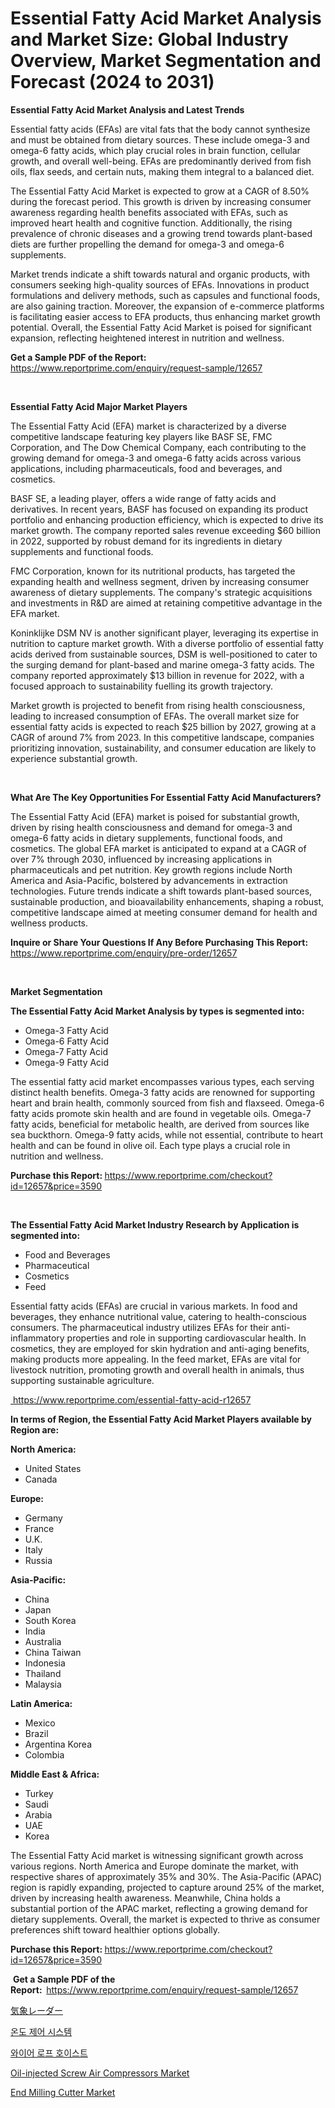 <p><h1>Essential Fatty Acid Market Analysis and Market Size: Global Industry Overview, Market Segmentation and Forecast (2024 to 2031)</h1></p><p><strong>Essential Fatty Acid Market Analysis and Latest Trends</strong></p>
<p><p>Essential fatty acids (EFAs) are vital fats that the body cannot synthesize and must be obtained from dietary sources. These include omega-3 and omega-6 fatty acids, which play crucial roles in brain function, cellular growth, and overall well-being. EFAs are predominantly derived from fish oils, flax seeds, and certain nuts, making them integral to a balanced diet.</p><p>The Essential Fatty Acid Market is expected to grow at a CAGR of 8.50% during the forecast period. This growth is driven by increasing consumer awareness regarding health benefits associated with EFAs, such as improved heart health and cognitive function. Additionally, the rising prevalence of chronic diseases and a growing trend towards plant-based diets are further propelling the demand for omega-3 and omega-6 supplements.</p><p>Market trends indicate a shift towards natural and organic products, with consumers seeking high-quality sources of EFAs. Innovations in product formulations and delivery methods, such as capsules and functional foods, are also gaining traction. Moreover, the expansion of e-commerce platforms is facilitating easier access to EFA products, thus enhancing market growth potential. Overall, the Essential Fatty Acid Market is poised for significant expansion, reflecting heightened interest in nutrition and wellness.</p></p>
<p><strong>Get a Sample PDF of the Report:&nbsp;</strong> <a href="https://www.reportprime.com/enquiry/request-sample/12657">https://www.reportprime.com/enquiry/request-sample/12657</a></p>
<p>&nbsp;</p>
<p><strong>Essential Fatty Acid Major Market Players</strong></p>
<p><p>The Essential Fatty Acid (EFA) market is characterized by a diverse competitive landscape featuring key players like BASF SE, FMC Corporation, and The Dow Chemical Company, each contributing to the growing demand for omega-3 and omega-6 fatty acids across various applications, including pharmaceuticals, food and beverages, and cosmetics.</p><p>BASF SE, a leading player, offers a wide range of fatty acids and derivatives. In recent years, BASF has focused on expanding its product portfolio and enhancing production efficiency, which is expected to drive its market growth. The company reported sales revenue exceeding $60 billion in 2022, supported by robust demand for its ingredients in dietary supplements and functional foods.</p><p>FMC Corporation, known for its nutritional products, has targeted the expanding health and wellness segment, driven by increasing consumer awareness of dietary supplements. The company's strategic acquisitions and investments in R&D are aimed at retaining competitive advantage in the EFA market.</p><p>Koninklijke DSM NV is another significant player, leveraging its expertise in nutrition to capture market growth. With a diverse portfolio of essential fatty acids derived from sustainable sources, DSM is well-positioned to cater to the surging demand for plant-based and marine omega-3 fatty acids. The company reported approximately $13 billion in revenue for 2022, with a focused approach to sustainability fuelling its growth trajectory.</p><p>Market growth is projected to benefit from rising health consciousness, leading to increased consumption of EFAs. The overall market size for essential fatty acids is expected to reach $25 billion by 2027, growing at a CAGR of around 7% from 2023. In this competitive landscape, companies prioritizing innovation, sustainability, and consumer education are likely to experience substantial growth.</p></p>
<p>&nbsp;</p>
<p><strong>What Are The Key Opportunities For Essential Fatty Acid Manufacturers?</strong></p>
<p><p>The Essential Fatty Acid (EFA) market is poised for substantial growth, driven by rising health consciousness and demand for omega-3 and omega-6 fatty acids in dietary supplements, functional foods, and cosmetics. The global EFA market is anticipated to expand at a CAGR of over 7% through 2030, influenced by increasing applications in pharmaceuticals and pet nutrition. Key growth regions include North America and Asia-Pacific, bolstered by advancements in extraction technologies. Future trends indicate a shift towards plant-based sources, sustainable production, and bioavailability enhancements, shaping a robust, competitive landscape aimed at meeting consumer demand for health and wellness products.</p></p>
<p><strong>Inquire or Share Your Questions If Any Before Purchasing This Report:</strong> <a href="https://www.reportprime.com/enquiry/pre-order/12657">https://www.reportprime.com/enquiry/pre-order/12657</a></p>
<p>&nbsp;</p>
<p><strong>Market Segmentation</strong></p>
<p><strong>The Essential Fatty Acid Market Analysis by types is segmented into:</strong></p>
<p><ul><li>Omega-3 Fatty Acid</li><li>Omega-6 Fatty Acid</li><li>Omega-7 Fatty Acid</li><li>Omega-9 Fatty Acid</li></ul></p>
<p><p>The essential fatty acid market encompasses various types, each serving distinct health benefits. Omega-3 fatty acids are renowned for supporting heart and brain health, commonly sourced from fish and flaxseed. Omega-6 fatty acids promote skin health and are found in vegetable oils. Omega-7 fatty acids, beneficial for metabolic health, are derived from sources like sea buckthorn. Omega-9 fatty acids, while not essential, contribute to heart health and can be found in olive oil. Each type plays a crucial role in nutrition and wellness.</p></p>
<p><strong>Purchase this Report:&nbsp;</strong><a href="https://www.reportprime.com/checkout?id=12657&price=3590">https://www.reportprime.com/checkout?id=12657&price=3590</a></p>
<p>&nbsp;</p>
<p><strong>The Essential Fatty Acid Market Industry Research by Application is segmented into:</strong></p>
<p><ul><li>Food and Beverages</li><li>Pharmaceutical</li><li>Cosmetics</li><li>Feed</li></ul></p>
<p><p>Essential fatty acids (EFAs) are crucial in various markets. In food and beverages, they enhance nutritional value, catering to health-conscious consumers. The pharmaceutical industry utilizes EFAs for their anti-inflammatory properties and role in supporting cardiovascular health. In cosmetics, they are employed for skin hydration and anti-aging benefits, making products more appealing. In the feed market, EFAs are vital for livestock nutrition, promoting growth and overall health in animals, thus supporting sustainable agriculture.</p></p>
<p><a href="https://www.reportprime.com/essential-fatty-acid-r12657">&nbsp;https://www.reportprime.com/essential-fatty-acid-r12657</a></p>
<p><strong>In terms of Region, the Essential Fatty Acid Market Players available by Region are:</strong></p>
<p>
    <p> <strong> North America: </strong>
        <ul>
            <li>United States</li>
            <li>Canada</li>
        </ul>
        </p> 
    <p> <strong> Europe: </strong>
        <ul>
            <li>Germany</li>
            <li>France</li>
            <li>U.K.</li>
            <li>Italy</li>
            <li>Russia</li>
        </ul>
        </p> 
    <p> <strong> Asia-Pacific: </strong>
        <ul>
            <li>China</li>
            <li>Japan</li>
            <li>South Korea</li>
            <li>India</li>
            <li>Australia</li>
            <li>China Taiwan</li>
            <li>Indonesia</li>
            <li>Thailand</li>
            <li>Malaysia</li>
        </ul>
        </p> 
    <p> <strong> Latin America: </strong>
        <ul>
            <li>Mexico</li>
            <li>Brazil</li>
            <li>Argentina Korea</li>
            <li>Colombia</li>
        </ul>
        </p> 
    <p> <strong> Middle East & Africa: </strong>
        <ul>
            <li>Turkey</li>
            <li>Saudi</li>
            <li>Arabia</li>
            <li>UAE</li>
            <li>Korea</li>
        </ul>
    </p>
    </p>
<p><p>The Essential Fatty Acid market is witnessing significant growth across various regions. North America and Europe dominate the market, with respective shares of approximately 35% and 30%. The Asia-Pacific (APAC) region is rapidly expanding, projected to capture around 25% of the market, driven by increasing health awareness. Meanwhile, China holds a substantial portion of the APAC market, reflecting a growing demand for dietary supplements. Overall, the market is expected to thrive as consumer preferences shift toward healthier options globally.</p></p>
<p><strong>Purchase this Report: </strong><a href="https://www.reportprime.com/checkout?id=12657&price=3590">https://www.reportprime.com/checkout?id=12657&price=3590</a></p>
<p>&nbsp;<strong>Get a Sample PDF of the Report:&nbsp;&nbsp;</strong><a href="https://www.reportprime.com/enquiry/request-sample/12657">https://www.reportprime.com/enquiry/request-sample/12657</a></p>
<p><strong></strong></p>
<p><p><a href="https://medium.com/@leroystapc/%E6%B0%97%E8%B1%A1%E3%83%AC%E3%83%BC%E3%83%80%E3%83%BC%E5%B8%82%E5%A0%B4%E3%81%AE%E5%8B%95%E5%90%91%E3%81%A8%E5%88%86%E6%9E%90-%E5%B0%86%E6%9D%A5%E3%81%AE%E6%88%90%E9%95%B7%E3%81%AB%E5%90%91%E3%81%91%E3%81%9F%E6%A9%9F%E4%BC%9A%E3%81%A8%E8%AA%B2%E9%A1%8C-2024%E5%B9%B4-2031%E5%B9%B4-d02ff6ec1797">気象レーダー</a></p><p><a href="https://medium.com/@brendanmata77/%EA%B8%80%EB%A1%9C%EB%B2%8C-%EC%98%A8%EB%8F%84-%EC%A1%B0%EC%A0%88-%EC%8B%9C%EC%8A%A4%ED%85%9C-%EC%8B%9C%EC%9E%A5%EC%9D%80-2024%EB%85%84%EB%B6%80%ED%84%B0-2031%EB%85%84%EA%B9%8C%EC%A7%80-%EC%97%B0%ED%8F%89%EA%B7%A0-%EC%84%B1%EC%9E%A5%EB%A5%A0-cagr-9-6-%EB%A1%9C-%EC%84%B1%EC%9E%A5%ED%95%A0-%EA%B2%83%EC%9C%BC%EB%A1%9C-%EC%98%88%EC%83%81%EB%90%A9%EB%8B%88%EB%8B%A4-678369c413eb">온도 제어 시스템</a></p><p><a href="https://medium.com/@brendanmata77/%ED%99%9C%EA%B8%B0%EC%B0%AC-%EC%99%80%EC%9D%B4%EC%96%B4-%EB%A1%9C%ED%94%84-%ED%98%B8%EC%9D%B4%EC%8A%A4%ED%8A%B8-%EC%8B%9C%EC%9E%A5-%EB%B6%80%EB%AC%B8-2031%EB%85%84%EA%B9%8C%EC%A7%80%EC%9D%98-%EC%8B%9C%EC%9E%A5-%EB%B6%84%EC%84%9D-%EB%B0%8F-%EC%84%B1%EC%9E%A5-%EC%A0%84%EB%A7%9D-e628dd66202e">와이어 로프 호이스트</a></p><p><a href="https://issuu.com/reportprime-2/docs/oil-injected-screw-air-compressors-_7823c2c463cc90">Oil-injected Screw Air Compressors Market</a></p><p><a href="https://medium.com/@kelleebernier1851/future-trends-in-global-end-milling-cutter-market-market-insights-and-analysis-from-2024-to-2031-5b0c34c836dd">End Milling Cutter Market</a></p></p>